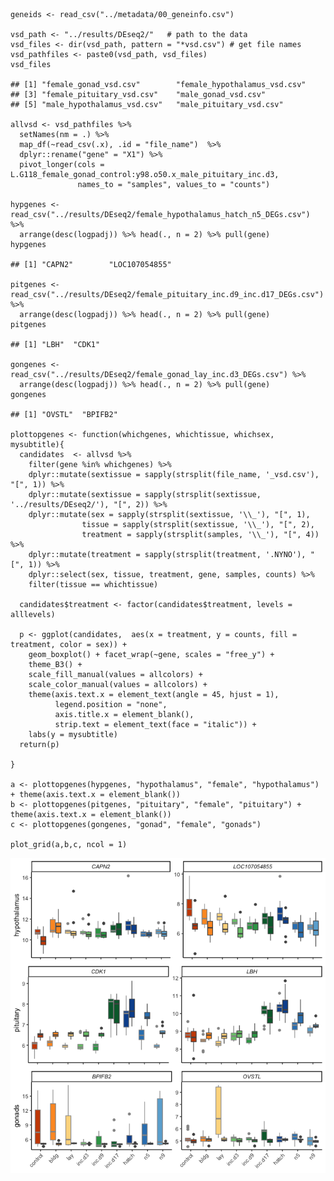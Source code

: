     geneids <- read_csv("../metadata/00_geneinfo.csv")

    vsd_path <- "../results/DEseq2/"   # path to the data
    vsd_files <- dir(vsd_path, pattern = "*vsd.csv") # get file names
    vsd_pathfiles <- paste0(vsd_path, vsd_files)
    vsd_files

    ## [1] "female_gonad_vsd.csv"        "female_hypothalamus_vsd.csv"
    ## [3] "female_pituitary_vsd.csv"    "male_gonad_vsd.csv"         
    ## [5] "male_hypothalamus_vsd.csv"   "male_pituitary_vsd.csv"

    allvsd <- vsd_pathfiles %>%
      setNames(nm = .) %>% 
      map_df(~read_csv(.x), .id = "file_name")  %>% 
      dplyr::rename("gene" = "X1") %>% 
      pivot_longer(cols = L.G118_female_gonad_control:y98.o50.x_male_pituitary_inc.d3, 
                   names_to = "samples", values_to = "counts") 

    hypgenes <- read_csv("../results/DEseq2/female_hypothalamus_hatch_n5_DEGs.csv") %>%
      arrange(desc(logpadj)) %>% head(., n = 2) %>% pull(gene)
    hypgenes

    ## [1] "CAPN2"        "LOC107054855"

    pitgenes <- read_csv("../results/DEseq2/female_pituitary_inc.d9_inc.d17_DEGs.csv") %>%
      arrange(desc(logpadj)) %>% head(., n = 2) %>% pull(gene)
    pitgenes

    ## [1] "LBH"  "CDK1"

    gongenes <- read_csv("../results/DEseq2/female_gonad_lay_inc.d3_DEGs.csv") %>%
      arrange(desc(logpadj)) %>% head(., n = 2) %>% pull(gene)
    gongenes

    ## [1] "OVSTL"  "BPIFB2"

    plottopgenes <- function(whichgenes, whichtissue, whichsex, mysubtitle){
      candidates  <- allvsd %>%
        filter(gene %in% whichgenes) %>%
        dplyr::mutate(sextissue = sapply(strsplit(file_name, '_vsd.csv'), "[", 1)) %>%
        dplyr::mutate(sextissue = sapply(strsplit(sextissue, '../results/DEseq2/'), "[", 2)) %>%
        dplyr::mutate(sex = sapply(strsplit(sextissue, '\\_'), "[", 1),
                    tissue = sapply(strsplit(sextissue, '\\_'), "[", 2),
                    treatment = sapply(strsplit(samples, '\\_'), "[", 4)) %>%
        dplyr::mutate(treatment = sapply(strsplit(treatment, '.NYNO'), "[", 1)) %>%
        dplyr::select(sex, tissue, treatment, gene, samples, counts) %>%
        filter(tissue == whichtissue) 
      
      candidates$treatment <- factor(candidates$treatment, levels = alllevels)
      
      p <- ggplot(candidates,  aes(x = treatment, y = counts, fill = treatment, color = sex)) +
        geom_boxplot() + facet_wrap(~gene, scales = "free_y") + 
        theme_B3() +
        scale_fill_manual(values = allcolors) +
        scale_color_manual(values = allcolors) +
        theme(axis.text.x = element_text(angle = 45, hjust = 1), 
              legend.position = "none",
              axis.title.x = element_blank(),
              strip.text = element_text(face = "italic")) +
        labs(y = mysubtitle) 
      return(p)
      
    }

    a <- plottopgenes(hypgenes, "hypothalamus", "female", "hypothalamus") + theme(axis.text.x = element_blank())
    b <- plottopgenes(pitgenes, "pituitary", "female", "pituitary") + theme(axis.text.x = element_blank())
    c <- plottopgenes(gongenes, "gonad", "female", "gonads")

    plot_grid(a,b,c, ncol = 1)

![](../figures/fig4-1.png)
